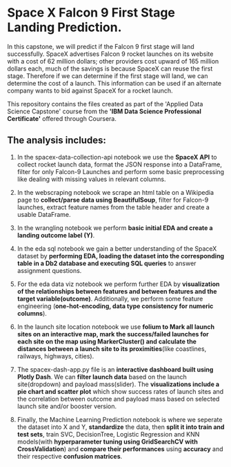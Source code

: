 # Space X Falcon 9 First Stage Landing Prediction.
In this capstone, we will predict if the Falcon 9 first stage will land successfully. SpaceX advertises Falcon 9 rocket launches on its website with a cost of 62 million dollars; other providers cost upward of 165 million dollars each, much of the savings is because SpaceX can reuse the first stage. Therefore if we can determine if the first stage will land, we can determine the cost of a launch. This information can be used if an alternate company wants to bid against SpaceX for a rocket launch.

This repository contains the files created as part of the 'Applied Data Science Capstone' course from the **'IBM Data Science Professional Certificate'** offered through Coursera.

## The analysis includes:

1. In the spacex-data-collection-api notebook we use the **SpaceX API** to collect rocket launch data, format the JSON response into a DataFrame, filter for only Falcon-9 Launches and perform some basic preprocessing like dealing with missing values in relevant columns.

2. In the webscraping notebook we scrape an html table on a Wikipedia page to **collect/parse data using BeautifulSoup**, filter for Falcon-9 launches, extract feature names from the table header and create a usable DataFrame.

3. In the wrangling notebook we perform **basic initial EDA and create a landing outcome label (Y)**.

4. In the eda sql notebook we gain a better understanding of the SpaceX dataset by **performing EDA, loading the dataset into the corresponding table in a Db2 database and executing SQL queries** to answer assignment questions.

5. For the eda data viz notebook we perform further EDA by **visualization of the relationships between features and between features and the target variable(outcome)**. Additionally, we perform some feature engineering (**one-hot-encoding, data type consistency for numeric columns**).

6. In the launch site location notebook we use **folium to Mark all launch sites on an interactive map, mark the success/failed launches for each site on the map using MarkerCluster() and calculate the distances between a launch site to its proximities**(like coastlines, railways, highways, cities).

7. The spacex-dash-app.py file is an **interactive dashboard built using Plotly Dash**. We can **filter launch data** based on the launch site(dropdown) and payload mass(slider). The **visualizations include a pie chart and scatter plot** which show success rates of launch sites and the correlation between outcome and payload mass based on selected launch site and/or booster version.

8. Finally, the Machine Learning Prediction notebook is where we seperate the dataset into X and Y, **standardize** the data, then **split it into train and test sets**, train SVC, DecisionTree, Logistic Regression and KNN models(with **hyperparameter tuning using GridSearchCV with CrossValidation**) and **compare their performances** using **accuracy** and their respective **confusion matrices**.

